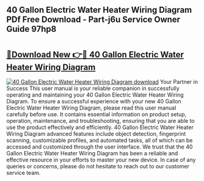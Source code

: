 ## 40 Gallon Electric Water Heater Wiring Diagram PDf Free Download - Part-j6u Service Owner Guide 97hp8

# <h2><a href="http://dfknlc.blite.top/?on=40+Gallon+Electric+Water+Heater+Wiring+Diagram">🔗Download New 👉🔴 40 Gallon Electric Water Heater Wiring Diagram</a></h2>

[![40 Gallon Electric Water Heater Wiring Diagram download](https://i.imgur.com/lujVjoI.png)](http://dfknlc.blite.top/?on=40+Gallon+Electric+Water+Heater+Wiring+Diagram)
Your Partner in Success This user manual is your reliable companion in successfully operating and maintaining your 40 Gallon Electric Water Heater Wiring Diagram. To ensure a successful experience with your new 40 Gallon Electric Water Heater Wiring Diagram, please read this user manual carefully before use. It contains essential information on product setup, operation, maintenance, and troubleshooting, ensuring that you are able to use the product effectively and efficiently. 40 Gallon Electric Water Heater Wiring Diagram advanced features include object detection, fingerprint scanning, customizable profiles, and automated tasks, all of which can be accessed and customized through the user interface. We trust that the 40 Gallon Electric Water Heater Wiring Diagram has been a reliable and effective resource in your efforts to master your new device. In case of any queries or concerns, please do not hesitate to reach out to our customer service team.
